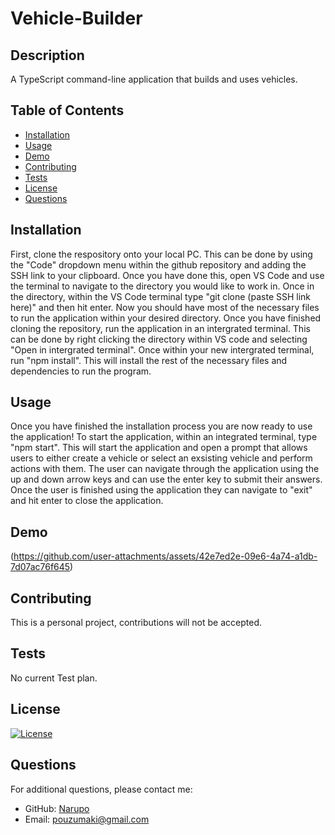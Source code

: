 # Vehicle-Builder

  ## Description
  A TypeScript command-line application that builds and uses vehicles.

  ## Table of Contents
  - [Installation](#installation)
  - [Usage](#usage)
  - [Demo](#demo)
  - [Contributing](#contributing)
  - [Tests](#tests)
  - [License](#license)
  - [Questions](#questions)

  ## Installation
  First, clone the respository onto your local PC. This can be done by using the "Code" dropdown menu within the github repository and adding the SSH link to your clipboard. Once you have done this, open VS Code and use the terminal to navigate to the directory you would like to work in. Once in the directory, within the VS Code terminal type "git clone (paste SSH link here)" and then hit enter. Now you should have most of the necessary files to run the application within your desired directory. Once you have finished cloning the repository, run the application in an intergrated terminal. This can be done by right clicking the directory within VS code and selecting "Open in intergrated terminal". Once within your new intergrated terminal, run "npm install". This will install the rest of the necessary files and dependencies to run the program.

  ## Usage
  Once you have finished the installation process you are now ready to use the application! To start the application, within an integrated terminal, type "npm start". This will start the application and open a prompt that allows users to either create a vehicle or select an exsisting vehicle and perform actions with them. The user can navigate through the application using the up and down arrow keys and can use the enter key to submit their answers. Once the user is finished using the application they can navigate to "exit" and hit enter to close the application.

  ## Demo
  (https://github.com/user-attachments/assets/42e7ed2e-09e6-4a74-a1db-7d07ac76f645)

  ## Contributing
  This is a personal project, contributions will not be accepted.

  ## Tests
  No current Test plan.

  ## License
  [![License](https://img.shields.io/badge/License-Apache_2.0-blue.svg)](https://opensource.org/licenses/Apache-2.0)

  ## Questions
  For additional questions, please contact me:
  - GitHub: [Narupo](https://github.com/Narupo)
  - Email: [pouzumaki@gmail.com](mailto:pouzumaki@gmail.com)


  
  